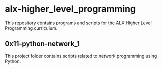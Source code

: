 # alx-higher_level_programming

This repository contains programs and scripts for the ALX Higher Level Programming curriculum.

## 0x11-python-network_1

This project folder contains scripts related to network programming using Python.
